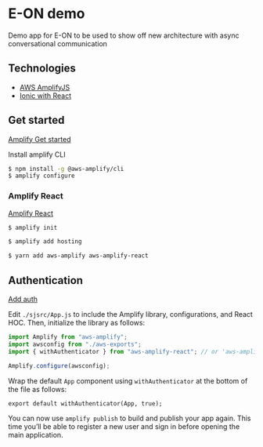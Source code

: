 # E-ON demo

Demo app for E-ON to be used to show off new architecture with async conversational communication

## Technologies

- [AWS AmplifyJS](https://aws-amplify.github.io/)
- [Ionic with React](https://ionicframework.com/blog/announcing-ionic-react/)

## Get started

[Amplify Get started](https://aws-amplify.github.io/docs/)

Install amplify CLI

```sh
$ npm install -g @aws-amplify/cli
$ amplify configure
```

### Amplify React

[Amplify React](https://aws-amplify.github.io/docs/js/react)

```sh
$ amplify init
```

```sh
$ amplify add hosting
```

```sh
$ yarn add aws-amplify aws-amplify-react
```

## Authentication

[Add auth](https://aws-amplify.github.io/docs/js/react#add-auth)

Edit `./sjsrc/App.js` to include the Amplify library, configurations, and React HOC. Then, initialize the library as follows:

```js
import Amplify from "aws-amplify";
import awsconfig from "./aws-exports";
import { withAuthenticator } from "aws-amplify-react"; // or 'aws-amplify-react-native';

Amplify.configure(awsconfig);
```

Wrap the default `App` component using `withAuthenticator` at the bottom of the file as follows:

`export default withAuthenticator(App, true);`

You can now use `amplify publish` to build and publish your app again. This time you’ll be able to register a new user and sign in before opening the main application.
